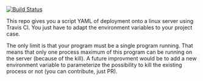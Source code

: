 [![Build Status](https://travis-ci.org/Rayanox/TravisDeployment.svg?branch=master)](https://travis-ci.org/Rayanox/TravisDeployment)

This repo gives you a script YAML of deployment onto a linux server using Travis CI. You just have to adapt the environment variables to your project case.

The only limit is that your program must be a single program running. That means that only one process maximum  of this program can be running on the server (because of the kill). A future improvment would be to add a new environment variable to parameterize the possibility to kill the existing process or not (you can contribute, just PR).
